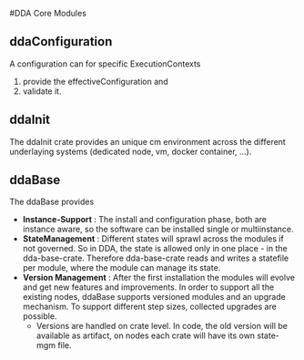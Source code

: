 #DDA Core Modules

## ddaConfiguration
A configuration can for specific ExecutionContexts
1. provide the effectiveConfiguration and
2. validate it.

## ddaInit
The ddaInit crate  provides an unique cm environment across the different underlaying systems (dedicated node, vm, docker container, ...).

## ddaBase
The ddaBase provides 
* **Instance-Support** : The install and configuration phase, both are instance aware, so the software can be installed single or multiinstance.
* **StateManagement** : Different states will sprawl across the modules if not governed. So in DDA, the state is allowed only in one place - in the dda-base-crate. Therefore dda-base-crate reads and writes a statefile per module, where the module can manage its state.  
* **Version Management** : After the first installation the modules will evolve and get new features and improvements. In order to support all the existing nodes, ddaBase supports versioned modules and an upgrade mechanism. To support different step sizes, collected upgrades are possible.
  * Versions are handled on crate level. In code, the old version will be available as artifact, on nodes each crate will have its own state-mgm file.